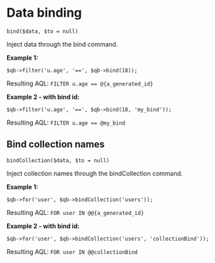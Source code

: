 # Data binding
```
bind($data, $to = null)
```
Inject data through the bind command. 

**Example 1:**
```
$qb->filter('u.age', '==', $qb->bind(18));
```
Resulting AQL: `FILTER u.age == @{a_generated_id}`

**Example 2 - with bind id:**
```
$qb->filter('u.age', '==', $qb->bind(18, 'my_bind'));
``` 
Resulting AQL: `FILTER u.age == @my_bind`

## Bind collection names
```
bindCollection($data, $to = null)
```
Inject collection names through the bindCollection command. 

**Example 1:**
```
$qb->for('user', $qb->bindCollection('users'));
```
Resulting AQL: `FOR user IN @@{a_generated_id}`

**Example 2 - with bind id:**
```
$qb->for('user', $qb->bindCollection('users', 'collectionBind'));
``` 
Resulting AQL: `FOR user IN @@collectionBind`

